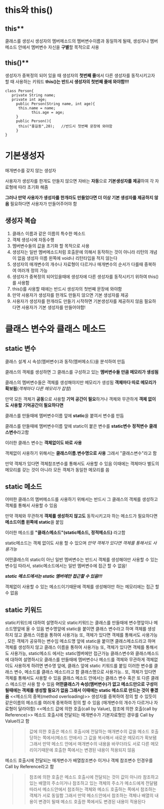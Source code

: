 # this와 this()
## this**

클래스를 생성시 생성자의 멤버메소드의 멤버변수이름과 동일하게 될때, 생성자나 멤버메소드 안에서 멤버변수 자신을 **구별**할 목적으로 사용

## this()**

생성자가 중복정의 되어 있을 때 생성자의 **첫번째 줄**에서 다른 생성자를 동작시키고자 할 때 사용하는 키워드
**this()는 반드시 생성자의 첫번째 줄에 와야함!!!**
```
class Person{
   private String name;
   private int age;
     public Person(String name, int age){
      this.name = name;
            this.age = age; 
     }
     public Person(){
      this("홍길동",20);   //반드시 첫번째 문장에 와야함
     }
}
```

# 기본생성자

매개변수를 갖지 않는 생성자

사용자가 생성자를 한개도 만들지 않으면 자바는 **자동**으로 **기본생성자를 제공**하여 각 자료형에 따라 초기화 해줌 

**그러나 만약 사용자가 생성자를 한개라도 만들었다면 더 이상 기본 생성자를 제공하지 않음**
필요하다면 사용자가 만들어주어야 함

## 생성자 복습
1. 클래스 이름과 같은 이름의 특수한 메소드
2. 객체 생성시에 자동수행 
3. 멤버변수들의 값을 초기화 할 목적으로 사용 
4. 생성자는 일반 멤버메소드처럼 호출문에 의해서 동작하는 것이 아니라 리턴의 개념이 없음 생성자 이름 왼쪽에 void나 리턴타입을 적지 않는다 
5. 생성자의 매개변수의 개수나 자료형이 다르거나 매개변수의 순서가 다를때 중복하여 여러개 정의 가능 
6. 생성자가 중복정의 되어있을때에 생성자에 다른 생성자를 동작시키기 위하여 this()를 사용함 
7. this()를 사용할 때에는 반드시 생성자의 첫번째 문장에 와야함
8. 만약 사용자가 생성자를 한개도 만들지 않으면 기본 생성자를 제공 
9. 사용자가 생성자를 한개라도 만들기 시작하면 기본생성자를 제공하지 않음 필요하다면 사용자가 기본 생성자를 만들어야함!

# 클래스 변수와 클래스 메소드
## static 변수

클래스 설계 시 속성(멤버변수)과 동작(멤버메소드)을 분석하여 만듬

클래스의 객체를 생성하면 그 클래스를 구성하고 있는 **멤버변수들 만큼 메모리가 생성됨** 

클래스의 멤버변수들은 객체를 생성해야지만 메모리가 생성됨 **객체마다 따로 메모리가 확보됨**(*객체마다 다른 메모리가 잡힘*)

만약 모든 객체가 **공동**으로 사용할 **기억 공간이 필요**하거나 객체와 무관하게 **객체 없이도 사용할 기억공간이 필요하다면** 

클래스를 만들때에 멤버변수이름 앞에 **static**을 붙여서 변수를 만듬

클래스를 만들때에 멤버변수이름 앞에 static이 붙은 변수를 **static변수** **정적변수** **클래스변수**라고함 

이러한 클래스 변수는 **객체없이도 바로 사용**

객체없이 사용하기 위해서는 **클래스이름.변수명으로 사용** 그래서 "클래스변수"라고 함

만약 객체가 있다면 객체참조변수를 통해서도 사용할 수 있음
이때에는 객체마다 별도의 메모리를 갖는 것이 아니라 모든 객체가 동일한 메모리를 씀

## static 메소드

어떠한 클래스의 멤버메소드를 사용하기 위해서는 반드시 그 클래스의 객체를 생성하고 객체를 통해서 사용할 수 있음

만약 객체와 무관하게 **객체를 생성하지 않고도** 동작시키고자 하는 메소드가 필요하다면 **메소드이름 왼쪽에 static**을 붙임

이러한 메소드를 **"클래스메소드"(static메소드, 정적메소드)** 라고함

static메소드는 객체 없이도 사용 할 수 있으며 *만약 객체가 있다면 객체를 통해서도 사용가능* 

어떤클래스의 static이 아닌 일반 멤버변수는 반드시 객체를 생성해야만 사용할 수 있는 변수임 따라서, static메소드에서는 일반 멤버변수에 접근 할 수 없음!

***static 메소드에서는 static 멤버에만 접근할 수 있음!!!***

객체없이 사용할 수 있는 메소드이기때문에 객체를 생성해야만 하는 메모리에는 접근 할 수 없음

## static 키워드
static키워드에 대하여 설명하시오
static키워드는 클래스를 만들때에 변수명앞이나 메소드명앞에 올 수 있음 
변수명앞에 static을 붙이면 클래스 변수라고 하며 객체를 생성하지 않고 클래스 이름을 통하여 사용가능 
또, 객체가 있다면 객체를 통해서도 사용가능 , 모든 객체가 공유하는 변수임
메소드명 앞에 static을 붙이면 클래스메소드라고 하며 객체를 생성하지 않고 클래스 이름을 통하여 사용가능
또, 객체가 있다면 객체를 통해서도 사용가능, static메소드 에서는 static멤버에만 접근가능
클래스변수와 클래스메소드에 대하여 설명하시오
클래스를 만들때에 멤버변수나 메소드를 객체와 무관하게 객체없이도 사용하게 하려면 변수명 앞에, 클래스 앞에 static 키워드를 붙임
이러한 변수를 클래스 변수, 메소드를 클래스 메소드라고 함
클래스명으로 사용가능.. 또, 객체가 있다면 객체를 통해서도 사용할 수 있음 
클래스 메소드 안에서는 클래스 변수 혹은 또 다른 클래스 메소드만 사용 할 수 있음
**어떤클래스가 속성(멤버변수)가 없고 메소드만으로 구성이 될때에는 객체를 생성할 필요가 없음 그래서 이때에는 static 메소드로 만드는 것이 좋겠음**
<<메소드의 중복(method overloading)>>
생성자를 중복하여 정의 할 수 있듯이 같은이름의 메소드를 여러개 중복하여 정의 할 수 있음
(매개변수의 개수가 다르거나 자료형이 달라야함)
<<메소드 값에 의한 호출(call by Value), 참조에 의한 호출(call by Reference)>>
메소드 호출시에 전달되는 매개변수가 기본자료형인 경우를 Call by Value라고 함
>>값에 의한 호출은 메소드 호출시에 전달하는 매개변수의 값을 메소드 호출 당하는 쪽에서(메소드 안에서) 그 값을 복사해서 새로운 메모리가 확보됌
그래서 만약 메소드 안에서 매개변수의 내용을 바꾸더라도 서로 다른 메모리이기때문에 호출한 쪽에서는 변경된 내용이 적용되지 않음

메소드 호출시에 전달되는 매개변수가 배열참조변수 이거나 객체 참조변수 인경우를 Call by Reference라고 함
>>참조에 의한 호출은 메소드 호출시에 전달되는 것이 값이 아니라 참조하고 있는 배열의 주소이거나 참조하고 있는 객체의 주소가 메소드에게 전달됌 
따라서 메소드안에서 참조하는 객체와 메소드 호출하는 쪽에서 참조하는 객체가 서로 동일함
그래서 만약 메소드안에서 참조하는 객체나 배열의 내용이 변경이 될때 메소드 호출한 쪽에서도 변경된 내용이 적용된다



